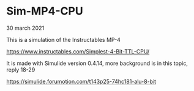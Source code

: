 # Sim-MP4-CPU

30 march 2021

This is a simulation of the Instructables MP-4

https://www.instructables.com/Simplest-4-Bit-TTL-CPU/

It is made with Simulide version 0.4.14, more background is in this topic, reply 18-29

https://simulide.forumotion.com/t143p25-74hc181-alu-8-bit

